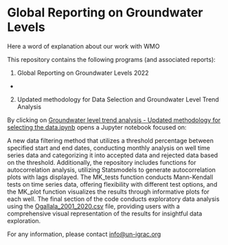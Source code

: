 # Global Reporting on Groundwater Levels
Here a word of explanation about our work with WMO


This repository contains the following programs (and associated reports):
1) Global Reporting on Groundwater Levels 2022
- 
2) Updated methodology for Data Selection and Groundwater Level Trend Analysis

By clicking on [Groundwater level trend analysis - Updated methodology for selecting the data.ipynb](https://github.com/UNIGRAC/Global-Reporting-Groundwater-Levels/blob/b3e4c6bccfe4d3b903159db3dad25c6f26054f7e/Groundwater%20level%20trend%20analysis%20-%20Updated%20methodology%20for%20selecting%20the%20data.ipynb) opens a Jupyter notebook focused on:

A new data filtering method that utilizes a threshold percentage between specified start and end dates, conducting monthly analysis on well time series data and categorizing it into accepted data and rejected data based on the threshold. Additionally, the repository includes functions for autocorrelation analysis, utilizing Statsmodels to generate autocorrelation plots with lags displayed. The MK_tests function conducts Mann-Kendall tests on time series data, offering flexibility with different test options, and the MK_plot function visualizes the results through informative plots for each well. The final section of the code conducts exploratory data analysis using the [Ogallala_2001_2020.csv](https://github.com/UNIGRAC/Global-Reporting-Groundwater-Levels/blob/e7505cbc2b06735f20f15a3ba332f29aba60c570/Ogallala_2001_2020.csv) file, providing users with a comprehensive visual representation of the results for insightful data exploration.



For any information, please contact info@un-igrac.org
